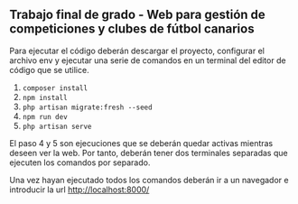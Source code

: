 ## Trabajo final de grado - Web para gestión de competiciones y clubes de fútbol canarios

Para ejecutar el código deberán descargar el proyecto, configurar el archivo env y ejecutar una serie de comandos en un terminal del editor de código que se utilice.

1. ```composer install```
2. ```npm install```
3. ```php artisan migrate:fresh --seed```
4. ```npm run dev```
5. ```php artisan serve```

El paso 4 y 5 son ejecuciones que se deberán quedar activas mientras deseen ver la web. Por tanto, deberán tener dos terminales separadas que ejecuten los comandos por separado.

Una vez hayan ejecutado todos los comandos deberán ir a un navegador e introducir la url <http://localhost:8000/>
